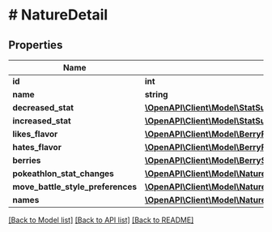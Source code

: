 # # NatureDetail

## Properties

Name | Type | Description | Notes
------------ | ------------- | ------------- | -------------
**id** | **int** |  | [readonly]
**name** | **string** |  |
**decreased_stat** | [**\OpenAPI\Client\Model\StatSummary**](StatSummary.md) |  |
**increased_stat** | [**\OpenAPI\Client\Model\StatSummary**](StatSummary.md) |  |
**likes_flavor** | [**\OpenAPI\Client\Model\BerryFlavorSummary**](BerryFlavorSummary.md) |  |
**hates_flavor** | [**\OpenAPI\Client\Model\BerryFlavorSummary**](BerryFlavorSummary.md) |  |
**berries** | [**\OpenAPI\Client\Model\BerrySummary[]**](BerrySummary.md) |  |
**pokeathlon_stat_changes** | [**\OpenAPI\Client\Model\NatureDetailPokeathlonStatChangesInner[]**](NatureDetailPokeathlonStatChangesInner.md) |  |
**move_battle_style_preferences** | [**\OpenAPI\Client\Model\NatureBattleStylePreference[]**](NatureBattleStylePreference.md) |  |
**names** | [**\OpenAPI\Client\Model\NatureName[]**](NatureName.md) |  |

[[Back to Model list]](../../README.md#models) [[Back to API list]](../../README.md#endpoints) [[Back to README]](../../README.md)
